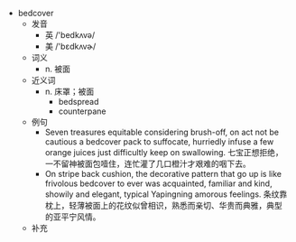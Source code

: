 - bedcover
  - 发音
    - 英 /'bedkʌvə/
    - 美 /'bɛdkʌvɚ/
  - 词义
    - n. 被面
  - 近义词
    - n. 床罩；被面
      - bedspread
      - counterpane
  - 例句
    - Seven treasures equitable considering brush-off, on act not be cautious a bedcover pack to suffocate, hurriedly infuse a few orange juices just difficultly keep on swallowing. 七宝正想拒绝，一不留神被面包噎住，连忙灌了几口橙汁才艰难的咽下去。
    - On stripe back cushion, the decorative pattern that go up is like frivolous bedcover to ever was acquainted, familiar and kind, showily and elegant, typical Yapingning amorous feelings. 条纹靠枕上，轻薄被面上的花纹似曾相识，熟悉而亲切、华贵而典雅，典型的亚平宁风情。
  - 补充